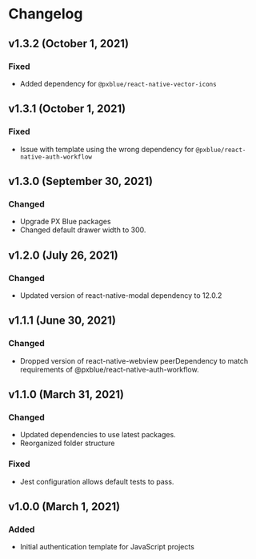 # Changelog

## v1.3.2 (October 1, 2021)

### Fixed

- Added dependency for `@pxblue/react-native-vector-icons`

## v1.3.1 (October 1, 2021)

### Fixed

- Issue with template using the wrong dependency for `@pxblue/react-native-auth-workflow`

## v1.3.0 (September 30, 2021)

### Changed
- Upgrade PX Blue packages
- Changed default drawer width to 300.

## v1.2.0 (July 26, 2021)

### Changed
- Updated version of react-native-modal dependency to 12.0.2

## v1.1.1 (June 30, 2021)

### Changed
-   Dropped version of react-native-webview peerDependency to match requirements of @pxblue/react-native-auth-workflow.

## v1.1.0 (March 31, 2021)

### Changed
-   Updated dependencies to use latest packages.
-   Reorganized folder structure

### Fixed
-   Jest configuration allows default tests to pass.

## v1.0.0 (March 1, 2021)

### Added

-   Initial authentication template for JavaScript projects